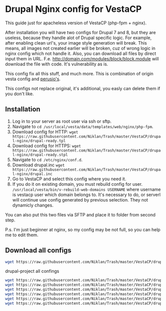 # Drupal Nginx config for VestaCP

This guide just for apacheless version of VestaCP (php-fpm + nginx).

After installation you will have two configs for Drupal 7 and 8, but they are useless, because they handle alot of Drupal specific logic. For example, after enabling clean url's, your image style generation will break. This means, all images not created earlier will be broken, cuz of wrong logic in nginx config which not handle it. Also, you can download all files by direct input them in URL. F.e. http://domain.com/modules/block/block.module will download the file with code. It's vulnerability as is.

This config fix all this stuff, and much more. This is combination of origin vesta config and [perusio's](https://github.com/perusio/drupal-with-nginx).

This configs not replace original, it's additional, you easly can delete them if you don't like.

## Installation

1. Log in to your server as root user via ssh or sftp.
2. Navigate to `cd /usr/local/vesta/data/templates/web/nginx/php-fpm`.
3. Download config for HTTP: `wget https://raw.githubusercontent.com/Niklan/Trash/master/VestaCP/drupal-nginx/drupal-ready.tpl`
4. Download config for HTTPS: `wget https://raw.githubusercontent.com/Niklan/Trash/master/VestaCP/drupal-nginx/drupal-ready.stpl`
5. Navigate to `cd /etc/nginx/conf.d`.
6. Download drupal.inc `wget https://raw.githubusercontent.com/Niklan/Trash/master/VestaCP/drupal-nginx/drupal.inc`
7. Go to VestaCP and select this config where you need it.
8. If you do it on existing domain, you must rebuild config for user. `/usr/local/vesta/bin/v-rebuild-web-domains USERNAME` where username is vestacp user which domain belongs to. It's necessary to do, or serverl will continue use config generated by previous selection. They not dynamicly changes.

You can also put this two files via SFTP and place it to folder from second step.

P.s. I'm just beginner at nginx, so my config may be not full, so you can help me to edit them.


## Download all configs

```bash
wget https://raw.githubusercontent.com/Niklan/Trash/master/VestaCP/drupal-nginx/drupal-ready.stpl && wget https://raw.githubusercontent.com/Niklan/Trash/master/VestaCP/drupal-nginx/drupal-ready.tpl &&wget https://raw.githubusercontent.com/Niklan/Trash/master/VestaCP/drupal-nginx/drupal-ready-http-no-www.stpl && wget https://raw.githubusercontent.com/Niklan/Trash/master/VestaCP/drupal-nginx/drupal-ready-http-no-www.tpl && wget https://raw.githubusercontent.com/Niklan/Trash/master/VestaCP/drupal-nginx/drupal-ready-https-no-www.stpl && wget https://raw.githubusercontent.com/Niklan/Trash/master/VestaCP/drupal-nginx/drupal-ready-https-no-www.tpl
```

drupal-project all confings

```bash
wget https://raw.githubusercontent.com/Niklan/Trash/master/VestaCP/drupal-nginx/drupal-project.tpl &&
wget https://raw.githubusercontent.com/Niklan/Trash/master/VestaCP/drupal-nginx/drupal-project.stpl &&
wget https://raw.githubusercontent.com/Niklan/Trash/master/VestaCP/drupal-nginx/drupal-project-http-no-www.tpl &&
wget https://raw.githubusercontent.com/Niklan/Trash/master/VestaCP/drupal-nginx/drupal-project-http-no-www.stpl &&
wget https://raw.githubusercontent.com/Niklan/Trash/master/VestaCP/drupal-nginx/drupal-project-https-no-www.tpl &&
wget https://raw.githubusercontent.com/Niklan/Trash/master/VestaCP/drupal-nginx/drupal-project-https-no-www.stpl
```
